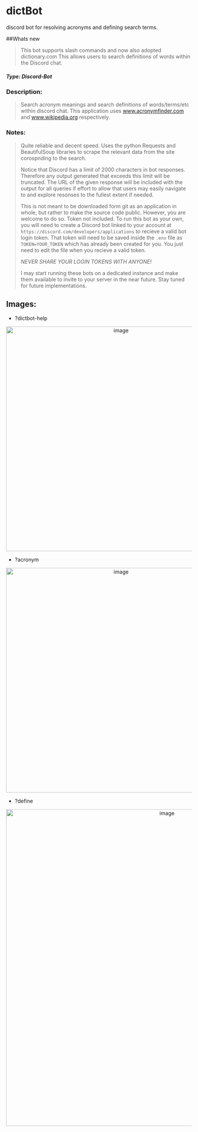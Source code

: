 # dictBot
discord bot for resolving acronyms and defining search terms. 

##Whats new
> This bot supports slash commands and now also adopted dictionary.com
> This allows users to search definitions of words within the Discord chat.

##### *Type: Discord-Bot*

### Description:
>Search acronym meanings and search definitions of words/terms/etc within discord chat. This application uses www.acronymfinder.com and www.wikipedia.org respectively.
>
### Notes:
>Quite reliable and decent speed. Uses the python Requests and BeautifulSoup libraries to scrape the relevant data from the site corospnding to the search.
>
>Notice that Discord has a limit of 2000 characters in bot responses. Therefore any output generated that exceeds this limit will be truncated. The URL of the given response will be included with the output for all queries if effort to allow that users may easily navigate to and explore resonses to the fullest extent if needed.  
>
>This is not meant to be downloaded form git as an application in whole, but rather to make the source code public. However, you are welcome to do so. Token not included. To run this bot as your own, you will need to create a Discord bot linked to your account at `https://discord.com/developers/applications` to recieve a valid bot login token. That token will need to be saved inside the `.env` file as `TOKEN=YOUR_TOKEN` which has already been created for you. You just need to edit the file when you recieve a valid token.
>
>*NEVER SHARE YOUR LOGIN TOKENS WITH ANYONE!*
>
>I may start running these bots on a dedicated instance and make them available to invite to your server in the near future. Stay tuned for future implementations.



## **Images:**
- ?dictbot-help
<p align="center">
  <img width="608" alt="image" src="https://github.com/Node0o1/dictBot/assets/157242958/108314bc-004c-45e8-95c3-af7dc48809ba">

</p>

- ?acronym
<p align="center">
  <img width="608" alt="image" src="https://github.com/Node0o1/dictBot/assets/157242958/902b08b5-0ca3-4be2-9c85-ddabcb22f121">

</p>

- ?define
<p align="center">
  <img width="857" alt="image" src="https://github.com/Node0o1/dictBot/assets/157242958/352bce51-c9e3-40bd-885f-da1d2c7a7e37">

</p>

  

